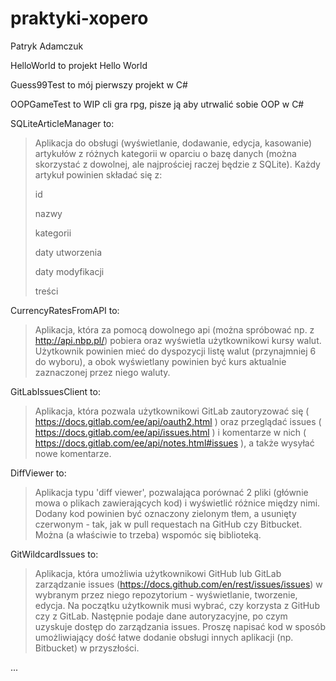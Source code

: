 # praktyki-xopero
Patryk Adamczuk

HelloWorld to projekt Hello World

Guess99Test to mój pierwszy projekt w C#

OOPGameTest to WIP cli gra rpg, pisze ją aby utrwalić sobie OOP w C#

SQLiteArticleManager to: 
>Aplikacja do obsługi (wyświetlanie, dodawanie, edycja, kasowanie) artykułów z różnych kategorii w oparciu o bazę danych (można skorzystać z dowolnej, ale najprościej raczej będzie z SQLite). Każdy artykuł powinien składać się z:
>
>    id
>
>    nazwy
>
>    kategorii
>
>    daty utworzenia
>
>    daty modyfikacji
>
>    treści

CurrencyRatesFromAPI to:
>Aplikacja, która za pomocą dowolnego api (można spróbować np. z http://api.nbp.pl/) pobiera oraz wyświetla użytkownikowi kursy walut. Użytkownik powinien mieć do dyspozycji listę walut (przynajmniej 6 do wyboru), a obok wyświetlany powinien być kurs aktualnie zaznaczonej przez niego waluty.

GitLabIssuesClient to:
>Aplikacja, która pozwala użytkownikowi GitLab zautoryzować się ( https://docs.gitlab.com/ee/api/oauth2.html ) oraz przeglądać issues ( https://docs.gitlab.com/ee/api/issues.html ) i komentarze w nich ( https://docs.gitlab.com/ee/api/notes.html#issues ), a także wysyłać nowe komentarze.

DiffViewer to:
> Aplikacja typu 'diff viewer', pozwalająca porównać 2 pliki (głównie mowa o plikach zawierających kod) i wyświetlić różnice między nimi. Dodany kod powinien być oznaczony zielonym tłem, a usunięty czerwonym - tak, jak w pull requestach na GitHub czy Bitbucket. Można (a właściwie to trzeba) wspomóc się biblioteką.

GitWildcardIssues to:
> Aplikacja, która umożliwia użytkownikowi GitHub lub GitLab zarządzanie issues (https://docs.github.com/en/rest/issues/issues) w wybranym przez niego repozytorium - wyświetlanie, tworzenie, edycja. Na początku użytkownik musi wybrać, czy korzysta z GitHub czy z GitLab. Następnie podaje dane autoryzacyjne, po czym uzyskuje dostęp do zarządzania issues. Proszę napisać kod w sposób umożliwiający dość łatwe dodanie obsługi innych aplikacji (np. Bitbucket) w przyszłości.

...
